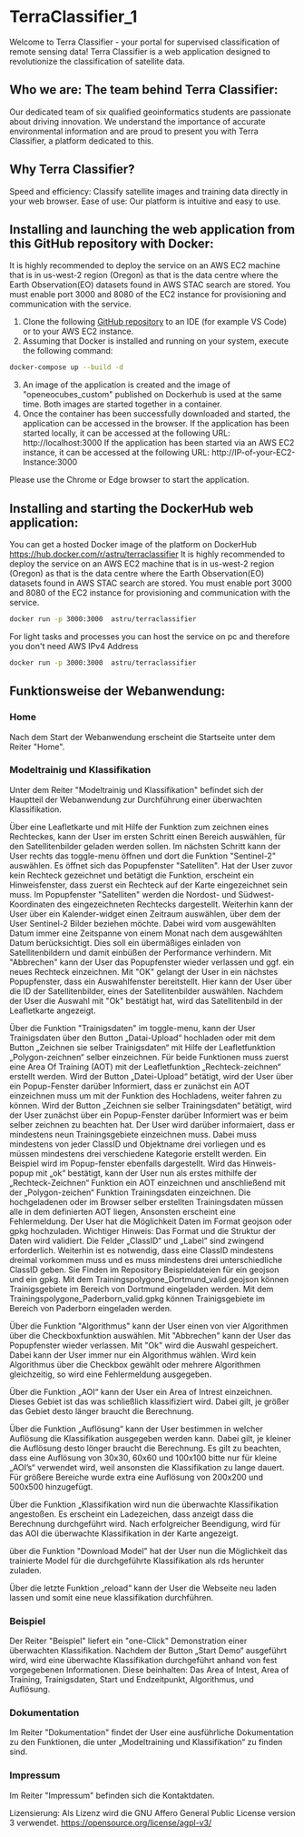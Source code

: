 # TerraClassifier_1

Welcome to Terra Classifier - your portal for supervised classification of remote sensing data!
Terra Classifier is a web application designed to revolutionize the classification of satellite data.

## Who we are: The team behind Terra Classifier: 
Our dedicated team of six qualified geoinformatics students are passionate about driving innovation.
We understand the importance of accurate environmental information and are proud to present you with Terra Classifier, a platform dedicated to this.

## Why Terra Classifier?
Speed and efficiency: Classify satellite images and training data directly in your web browser.
Ease of use: Our platform is intuitive and easy to use.

## Installing and launching the web application from this GitHub repository with Docker:
It is highly recommended to deploy the service on an AWS EC2 machine that is in us-west-2 region (Oregon) as that is the data centre where the Earth Observation(EO) datasets found in AWS STAC search are stored.
You must enable port 3000 and 8080 of the EC2 instance for provisioning and communication with the service.

1. Clone the following [GitHub repository](https://github.com/astru03/TerraClassifier_1) to an IDE (for example VS Code) or to your AWS EC2 instance.
2. Assuming that Docker is installed and running on your system, execute the following command:
```bash
docker-compose up --build -d
```
3. An image of the application is created and the image of "openeocubes_custom" published on Dockerhub is used at the same time. Both images are started together in a container.
4. Once the container has been successfully downloaded and started, the application can be accessed in the browser.
If the application has been started locally, it can be accessed at the following URL: http://localhost:3000
If the application has been started via an AWS EC2 instance, it can be accessed at the following URL: http://IP-of-your-EC2-Instance:3000

Please use the Chrome or Edge browser to start the application.

## Installing and starting the DockerHub web application:
You can get a hosted Docker image of the platform on DockerHub https://hub.docker.com/r/astru/terraclassifier
It is highly recommended to deploy the service on an AWS EC2 machine that is in us-west-2 region (Oregon) as that is the data centre where the Earth Observation(EO) datasets found in AWS STAC search are stored.
You must enable port 3000 and 8080 of the EC2 instance for provisioning and communication with the service.

```bash
docker run -p 3000:3000  astru/terraclassifier
```
For light tasks and processes you can host the service on pc and therefore you don't need AWS IPv4 Address
```bash
docker run -p 3000:3000  astru/terraclassifier
```

## Funktionsweise der Webanwendung:
### Home
Nach dem Start der Webanwendung erscheint die Startseite unter dem Reiter "Home".

### Modeltrainig und Klassifikation
Unter dem Reiter "Modeltrainig und Klassifikation" befindet sich der Hauptteil der Webanwendung zur Durchführung einer überwachten Klassifikation.

Über eine Leafletkarte und mit Hilfe der Funktion zum zeichnen eines Rechteckes, kann der User im ersten Schritt einen Bereich auswählen, für den Satellitenbilder geladen werden sollen. 
Im nächsten Schritt kann der User rechts das toggle-menu öffnen und dort die Funktion "Sentinel-2" auswählen. Es öffnet sich das Popupfenster "Satelliten". 
Hat der User zuvor kein Rechteck gezeichnet und betätigt die Funktion, erscheint ein Hinweisfenster, dass zuerst ein Rechteck auf der Karte eingezeichnet sein muss. 
Im Popupfenster "Satelliten" werden die Nordost- und Südwest-Koordinaten des eingezeichneten Rechtecks dargestellt. Weiterhin kann der User über ein Kalender-widget einen Zeitraum auswählen, über dem der User Sentinel-2 Bilder beziehen möchte. Dabei wird vom ausgewählten Datum immer eine Zeitspanne von einem Monat nach dem ausgewählten Datum berücksichtigt. Dies soll ein übermäßiges einladen von Satellitenbildern und damit einbüßen der Performance verhindern.
Mit "Abbrechen" kann der User das Popupfenster wieder verlassen und ggf. ein neues Rechteck einzeichnen.
Mit "OK" gelangt der User in ein nächstes Popupfenster, dass ein Auswahlfenster bereitstellt. 
Hier kann der User über die ID der Satellitenbilder, eines der Satellitenbilder auswählen. Nachdem der User die Auswahl mit "Ok" bestätigt hat, wird das Satellitenbild in der Leafletkarte angezeigt.

Über die Funktion "Trainigsdaten" im toggle-menu, kann der User Trainigsdaten über den Button „Datai-Upload“ hochladen oder mit dem Button „Zeichnen sie selber Trainigsdaten“ mit Hilfe der Leafletfunktion „Polygon-zeichnen“ selber einzeichnen. 
Für beide Funktionen muss zuerst eine Area Of Training (AOT) mit der Leafletfunktion „Rechteck-zeichnen“ erstellt werden. 
Wird der Button „Datei-Upload“ betätigt, wird der User über ein Popup-Fenster darüber Informiert, dass er zunächst ein AOT einzeichnen muss um mit der Funktion des Hochladens, weiter fahren zu können.
Wird der Button „Zeichnen sie selber Trainingsdaten“ betätigt, wird der User zunächst über ein Popup-Fenster darüber Informiert was er beim selber zeichnen zu beachten hat.
Der User wird darüber informaiert, dass er mindestens neun Trainingsgebiete einzeichnen muss. Dabei muss mindestens von jeder ClassID und Objektname drei vorliegen und es müssen mindestens drei verschiedene Kategorie erstellt werden. Ein Beispiel wird im Popup-fenster ebenfalls dargestellt.
Wird das Hinweis-popup mit „ok“ bestätigt, kann der User nun als erstes mithilfe der „Rechteck-Zeichnen“ Funktion ein AOT einzeichnen und anschließend mit der „Polygon-zeichen“ Funktion Trainingsdaten einzeichnen.
Die hochgeladenen oder im Browser selber erstellten Trainingsdaten müssen alle in dem definierten AOT liegen, Ansonsten erscheint eine Fehlermeldung.
Der User hat die Möglichkeit Daten im Format geojson oder gpkg hochzuladen. 
Wichtiger Hinweis: Das Format und die Struktur der Daten wird validiert. Die Felder „ClassID“ und „Label“ sind zwingend erforderlich. Weiterhin ist es notwendig, dass eine ClassID mindestens dreimal vorkommen muss und es muss mindestens drei unterschiedliche ClassID geben.
Sie Finden im Repository Beispieldateien für ein geojson und ein gpkg.
Mit dem Trainingspolygone_Dortmund_valid.geojson können Trainigsgebiete im Bereich von Dortmund eingeladen werden.
Mit dem Trainingspolygone_Paderborn_valid.gpkg können Trainigsgebiete im Bereich von Paderborn eingeladen werden.

Über die Funktion "Algorithmus" kann der User einen von vier Algorithmen über die Checkboxfunktion auswählen. Mit "Abbrechen" kann der User das Popupfenster wieder verlassen. Mit "Ok" wird die Auswahl gespeichert. Dabei kann der User immer nur ein Algorithmus wählen. Wird kein Algorithmus über die Checkbox gewählt oder mehrere Algorithmen gleichzeitig, so wird eine Fehlermeldung ausgegeben.


Über die Funktion „AOI“ kann der User ein Area of Intrest einzeichnen. Dieses Gebiet ist das was schließlich klassifiziert wird. Dabei gilt, je größer das Gebiet desto länger braucht die Berechnung. 

Über die Funktion „Auflösung“ kann der User bestimmen in welcher Auflösung die Klassifikation ausgegeben werden kann. Dabei gilt, je kleiner die Auflösung desto lönger braucht die Berechnung. Es gilt zu beachten, dass eine Auflösung von 30x30, 60x60 und 100x100 bitte nur für kleine „AOI’s“ verwendet wird, weil ansonsten die Klassifikation zu lange dauert. 
Für größere Bereiche wurde extra eine Auflösung von 200x200 und 500x500 hinzugefügt.

Über die Funktion „Klassifikation wird nun die überwachte Klassifikation angestoßen. Es erscheint ein Ladezeichen, dass anzeigt dass die Berechnung durchgeführt wird. Nach erfolgreicher Beendigung, wird für das AOI die überwachte Klassifikation in der Karte angezeigt. 

über die Funktion "Download Model" hat der User nun die Möglichkeit das trainierte Model für die durchgeführte Klassifikation als rds herunter zuladen.

Über die letzte Funktion „reload“ kann der User die Webseite neu laden lassen und somit eine neue klassifikation durchführen.

### Beispiel
Der Reiter "Beispiel" liefert ein "one-Click" Demonstration einer überwachten Klassifikation.
Nachdem der Button „Start Demo“ ausgeführt wird, wird eine überwachte Klassifikation durchgeführt anhand von fest vorgegebenen Informationen. Diese beinhalten:
Das Area of Intest, Area of Training, Trainigsdaten, Start und Endzeitpunkt, Algorithmus, und Auflösung.


### Dokumentation
Im Reiter "Dokumentation" findet der User eine ausführliche Dokumentation zu den Funktionen, die unter „Modeltraining und Klassifikation“ zu finden sind.

### Impressum
Im Reiter "Impressum" befinden sich die Kontaktdaten.

Lizensierung:
Als Lizenz wird die GNU Affero General Public License version 3 verwendet.
https://opensource.org/license/agpl-v3/

